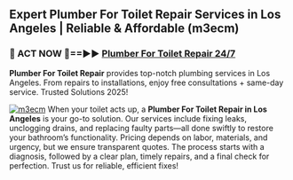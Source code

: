 ## Expert Plumber For Toilet Repair Services in Los Angeles | Reliable & Affordable (m3ecm)  

<h3>🚿 ACT NOW 🌟==►► <a href="https://tinyurl.com/2ne6vx2x" rel="nofollow">Plumber For Toilet Repair 24/7</a></h3>

**Plumber For Toilet Repair** provides top-notch plumbing services in Los Angeles. From repairs to installations, enjoy free consultations + same-day service. Trusted Solutions 2025!

[![m3ecm](https://i.imgur.com/4PFF4AK.jpeg)](https://tinyurl.com/2ne6vx2x)
When your toilet acts up, a **Plumber For Toilet Repair in Los Angeles** is your go-to solution. Our services include fixing leaks, unclogging drains, and replacing faulty parts—all done swiftly to restore your bathroom’s functionality. Pricing depends on labor, materials, and urgency, but we ensure transparent quotes. The process starts with a diagnosis, followed by a clear plan, timely repairs, and a final check for perfection. Trust us for reliable, efficient fixes!